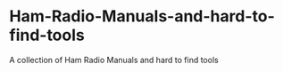 # Ham-Radio-Manuals-and-hard-to-find-tools
A collection of Ham Radio Manuals and hard to find tools
